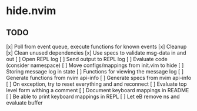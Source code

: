 # hide.nvim

## TODO

[x] Poll from event queue, execute functions for known events
[x] Cleanup
[x] Clean unused dependencies
[x] Use specs to validate msg-data in and out
[ ] Open REPL log
[ ] Send output to REPL log
[ ] Evaluate code (consider namespace)
[ ] Move configs/mappings from init.vim to hide
[ ] Storing message log in state
[ ] Functions for viewing the message log
[ ] Generate functions from nvim api-info
[ ] Generate specs from nvim api-info
[ ] On exception, try to reset everything and and reconnect
[ ] Evaluate top level form withing a comment
[ ] Document keyboard mappings in README
[ ] Be able to print keyboard mappings in REPL
[ ] Let <leader>eB remove ns and evaluate buffer

